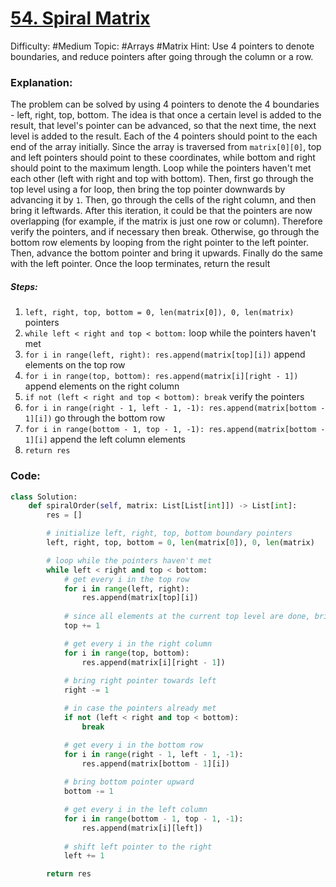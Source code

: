 # [54. Spiral Matrix](https://leetcode.com/problems/spiral-matrix/)

Difficulty: #Medium 
Topic: #Arrays #Matrix 
Hint: Use 4 pointers to denote boundaries, and reduce pointers after going through the column or a row.

### Explanation:
The problem can be solved by using 4 pointers to denote the 4 boundaries - left, right, top, bottom. The idea is that once a certain level is added to the result, that level's pointer can be advanced, so that the next time, the next level is added to the result. Each of the 4 pointers should point to the each end of the array initially. Since the array is traversed from `matrix[0][0]`, top and left pointers should point to these coordinates, while bottom and right should point to the maximum length. Loop while the pointers haven't met each other (left with right and top with bottom). Then, first go through the top level using a for loop, then bring the top pointer
downwards by advancing it by `1`. Then, go through the cells of the right column, and then bring it leftwards. After this iteration, it could be that the pointers are now overlapping (for example, if the matrix is just one row or column). Therefore verify the pointers, and if necessary then break. Otherwise, go through the bottom row elements by looping from the right pointer to the left pointer. Then, advance the bottom pointer and bring it upwards. Finally do the same with the left pointer. Once the loop terminates, return the result
##### Steps:
1. `left, right, top, bottom = 0, len(matrix[0]), 0, len(matrix)` pointers
2. `while left < right and top < bottom:` loop while the pointers haven't met
3. `for i in range(left, right): res.append(matrix[top][i])` append elements on the top row
4. `for i in range(top, bottom): res.append(matrix[i][right - 1])` append elements on the right column
5. `if not (left < right and top < bottom): break` verify the pointers
6. `for i in range(right - 1, left - 1, -1): res.append(matrix[bottom - 1][i])` go through the bottom row
7. `for i in range(bottom - 1, top - 1, -1): res.append(matrix[bottom - 1][i]` append the left column elements
8. `return res`

### Code:

```python
class Solution:
    def spiralOrder(self, matrix: List[List[int]]) -> List[int]:
        res = []

        # initialize left, right, top, bottom boundary pointers
        left, right, top, bottom = 0, len(matrix[0]), 0, len(matrix)

        # loop while the pointers haven't met
        while left < right and top < bottom:
            # get every i in the top row
            for i in range(left, right):
                res.append(matrix[top][i])
            
            # since all elements at the current top level are done, bring top limit down
            top += 1

            # get every i in the right column
            for i in range(top, bottom):
                res.append(matrix[i][right - 1])
            
            # bring right pointer towards left
            right -= 1

            # in case the pointers already met
            if not (left < right and top < bottom):
                break

            # get every i in the bottom row
            for i in range(right - 1, left - 1, -1):
                res.append(matrix[bottom - 1][i])
            
            # bring bottom pointer upward
            bottom -= 1

            # get every i in the left column
            for i in range(bottom - 1, top - 1, -1):
                res.append(matrix[i][left])
            
            # shift left pointer to the right
            left += 1

        return res
```

